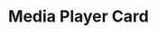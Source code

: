 ---
title: Media Player Card
name: card_media_player
category: card
explanation: "The `card_media_player` shows you the *app*, the *title* and the *album name* playing, if the data is available through HA. The *app* is shown via a different icon."
information: |-
  Currently there are only icons for:  
  <ul>
    <li><i>Spotify</i></li>
    <li><i>GooglePodcast</i></li>
    <li><i>Plex</i></li>
    <li><i>Soundcloud</i></li>
    <li><i>YoutubeMusic</i></li>
  </ul>
  Unfortunately <i>AmazonMusic</i>, <i>AppleMusic</i> and <i>Deezer</i> don't have an `mdi:icon`, so the default icon (a speaker) will be presented.
image_path: "/assets/images/card_media.png"
internal: false
generator_install: true
generator_example: true
generator_button: true
variables:
  - name: entity
    type: entry
    example: media_player.livingroom_shield
    required: true 
    explanation: "The media-player entity"
  - name: name
    type: entry
    example: Livingroom Nvidia Shield
    required: true 
    explanation: "Name to display for your media-player"
yaml: |-
  - type: 'custom:button-card'
    template: card_media_player
    entity: media_player.livingroom_shield
    name: Livingroom Nvidia Shield
ui: |-
  type: 'custom:button-card'
  template: card_media_player
  entity: media_player.livingroom_shield
  name: Livingroom Nvidia Shield
code: |-
  card_media_player:
    template:
      - icon_info_bg
      - ulm_language_variables
    icon: |
      [[[
        var icon = 'mdi:speaker';
        if(entity.attributes.app_name){
          var app = entity.attributes.app_name.toLowerCase();
          if(app == 'spotify'){
            var icon = 'mdi:spotify';
          } else if(app == 'google podcasts'){
            var icon = 'mdi:google-podcast';
          } else if(app == 'plex'){
            var icon = 'mdi:plex';
          } else if(app == 'soundcloud'){
            var icon = 'mdi:soundcloud';
          } else if(app == 'youtube music'){
            var icon = 'mdi:youtube';
          } else if (app == 'oto music'){
            var icon = 'mdi:music-circle';
          }
        }
        return icon;
      ]]]
    label: |
      [[[ 
          if (entity.state == 'off'){
            return variables.ulm_off;
          } else {
            return variables.ulm_on;
          }
      ]]]
    state:
      - operator: template
        value: "[[[ return entity.state != 'off' ]]]"
        name: "[[[ return states[entity.entity_id].attributes.media_title; ]]]"
        label: |
          [[[ 
            var label = variables.ulm_on;
            if(states[entity.entity_id].attributes.media_album_name){
              var label = states[entity.entity_id].attributes.media_album_name;
            }
            return label;
        ]]]
---